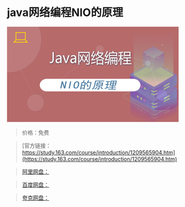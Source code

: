 # java网络编程NIO的原理

![img](../../../assets/study163/free/c72d2eeebd8c46feaa60942ff9fcb2ca.jpg)

> 价格：免费

> [官方链接：https://study.163.com/course/introduction/1209565904.htm](https://study.163.com/course/introduction/1209565904.htm)

> [阿里网盘：]()

> [百度网盘：]()

> [夸克网盘：]()
